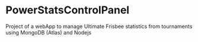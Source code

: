 # PowerStatsControlPanel
Project of a webApp to manage Ultimate Frisbee statistics from tournaments
using MongoDB (Atlas) and Nodejs
